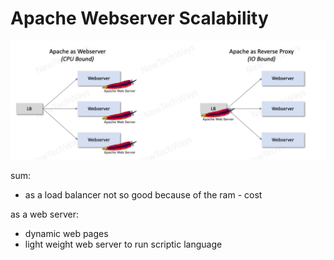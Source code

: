 # Apache Webserver Scalability

![Alt text](image-5.png)

sum:
- as a load balancer not so good because of the ram - cost

as a web server:
- dynamic web pages
- light weight web server to run scriptic language